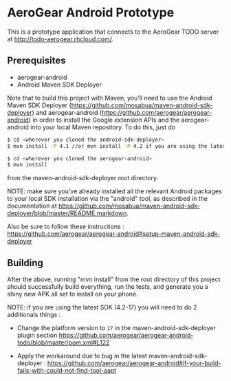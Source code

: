 AeroGear Android Prototype
==========================

This is a prototype application that connects to the AeroGear TODO server
at http://todo-aerogear.rhcloud.com/.

Prerequisites
-------------

* aerogear-android
* Android Maven SDK Deployer

Note that to build this project with Maven, you'll need to use the
Android Maven SDK Deployer
(https://github.com/mosabua/maven-android-sdk-deployer) and aerogear-android (https://github.com/aerogear/aerogear-android) in order to
install the Google extension APIs and the aerogear-android into your local Maven repository.
To do this, just do

```bash
$ cd <wherever you cloned the android-sdk-deployer>
$ mvn install -P 4.1 //or mvn install -P 4.2 if you are using the latest SDK
```

```bash
$ cd <wherever you cloned the aerogear-android>
$ mvn install

```

from the maven-android-sdk-deployer root directory.

NOTE: make sure you've already installed all the relevant Android
packages to your local SDK installation via the "android" tool, as
described in the documentation at
https://github.com/mosabua/maven-android-sdk-deployer/blob/master/README.markdown.

Also be sure to follow these instructions : https://github.com/aerogear/aerogear-android#setup-maven-android-sdk-deployer




Building
--------

After the above, running "mvn install" from the root directory
of this project should successfully build everything, run the
tests, and generate you a shiny new APK all set to install on
your phone.

NOTE: if you are using the latest SDK (4.2-17) you will need to do 2 additionals things :

* Change the platform version to ```17``` in the maven-android-sdk-deployer plugin section https://github.com/aerogear/aerogear-android-todo/blob/master/pom.xml#L122

* Apply the workaround due to bug in the latest maven-android-sdk-deployer : https://github.com/aerogear/aerogear-android#if-your-build-fails-with-could-not-find-tool-aapt
